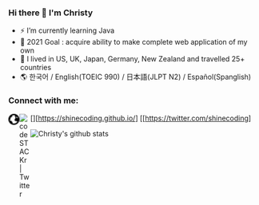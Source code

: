 ### Hi there 👋 I'm Christy

- ⚡ I’m currently learning Java
- 🎯 2021 Goal : acquire ability to make complete web application of my own
- 🚀 I lived in US, UK, Japan, Germany, New Zealand and travelled 25+ countries
- 🌎 한국어 / English(TOEIC 990) / 日本語(JLPT N2) / Español(Spanglish)


### Connect with me:
[<img align="left" alt="codeSTACKr.com" width="22px" src="https://raw.githubusercontent.com/iconic/open-iconic/master/svg/globe.svg" />][https://shinecoding.github.io/]
[<img align="left" alt="codeSTACKr | Twitter" width="22px" src="https://cdn.jsdelivr.net/npm/simple-icons@v3/icons/twitter.svg" />[https://twitter.com/shinecoding]

![Christy's github stats](https://github-readme-stats.vercel.app/api?username=shinecoding&theme=material-palenight&show_icons=true)

